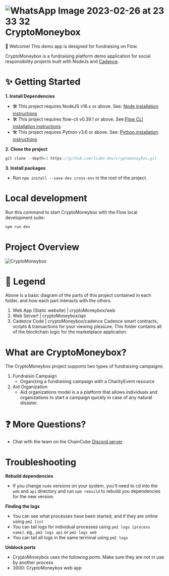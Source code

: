  # ![WhatsApp Image 2023-02-26 at 23 33 32](https://user-images.githubusercontent.com/126346134/221435741-22de6e5c-932b-4356-8c06-6aa901bdce34.jpg)  CryptoMoneybox

👋 Welcome! This demo app is designed for fundraising on Flow.

CryptoMoneybox is a fundraising platform  demo application for social responsibility projects built with NodeJs and [Cadence](https://developers.flow.com/cadence).

# ✨ Getting Started

**1. Install Dependencies**

- 🛠 This project requires NodeJS v16.x or above. See: [Node installation instructions](https://nodejs.org/en/)
- 🛠 This project requires flow-cli v0.39.1 or above. See:[Flow CLI installation instructions](https://developers.flow.com/tools/flow-cli)
- 🛠 This project requires Python v3.6 or above. See: [Python installation instructions](https://www.python.org/downloads/)

**2. Clone the project**
```javascript
git clone --depth=1 https://github.com/lcube-dev/cryptomoneybox.git
```
**3. Install packages**
- Run `npm install --save-dev cross-env` in the root of the project.

# Local development
Run this command to start CryptoMoneybox with the Flow local development suite:

```javascript 
npm run dev
```

# Project Overview

![CryptoMoneybox](https://user-images.githubusercontent.com/126346134/221440383-991392f4-cfdd-44bd-b569-a8c758b5397a.png)

# 🔎 Legend

Above is a basic diagram of the parts of this project contained in each folder, and how each part interacts with the others.

1. Web App (Static website) | cryptoMoneybox/web
2. Web Server! | cryptoMoneybox/api
3. Cadence Code | cryptoMoneybox/cadence
   Cadence smart contracts, scripts & transactions for your viewing pleasure. This folder contains all of the blockchain logic for the marketplace application.
   
# What are CryptoMoneybox?
The CryptoMoneybox project supports two types of fundraising campaigns:
1. Fundraisin Campaign
    - Organizing a fundraising campaign with a CharityEvent resource
3. Aid Organization
    - Aid organizations model is a a platform that allows individuals and organizations to start a campaign quickly in case of any natural disaster.

# ❓ More Questions?
  - Chat with the team on the ChainCube [Discord server](https://discord.gg/pxEQq5xQph)

# Troubleshooting
**Rebuild dependencies**
  - If you change `node` versions on your system, you'll need to cd into the `web` and `api` directory and run `npm rebuild` to rebuild you dependencies for the new version.

 **Finding the logs**
  - You can see what processes have been started, and if they are online using `pm2 list`
  - You can tail logs for individual processes using `pm2 logs [process name]`. eg., `pm2 logs api` or `pm2 logs web`
  - You can tail all logs in the same terminal using `pm2 logs`

**Unblock ports**
  * CryptoMoneybox uses the following ports. Make sure they are not in use by another process
  * 3000: CryptoMoneybox web app

